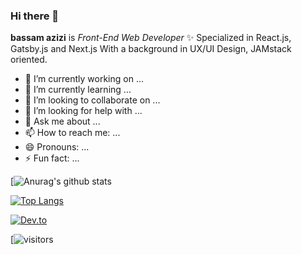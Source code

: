 ### Hi there 👋


**bassam azizi** is _Front-End Web Developer_ ✨  Specialized in React.js, Gatsby.js and Next.js With a background in UX/UI Design, JAMstack oriented.


- 🔭 I’m currently working on ...
- 🌱 I’m currently learning ...
- 👯 I’m looking to collaborate on ...
- 🤔 I’m looking for help with ...
- 💬 Ask me about ...
- 📫 How to reach me: ...
- 😄 Pronouns: ...
- ⚡ Fun fact: ...


[![Anurag's github stats](https://github-readme-stats.vercel.app/api?username=bassam-azizi)

[![Top Langs](https://github-readme-stats.vercel.app/api/top-langs/?username=bassam-azizi)](https://github.com/anuraghazra/github-readme-stats)

[![Dev.to](https://github-readme-stats.vercel.app/api/pin/?username=bassam-azizi)](https://github.com/thepracticaldev/dev.to)


[![visitors](https://visitor-badge.glitch.me/badge?page_id=page.id)




